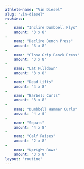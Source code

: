 ```yaml
---
athlete-name: "Vin Diesel"
slug: "vin-diesel"
routines:
-
    name: "Incline Dumbbell Flys"
    amount: "3 x 8"
-
    name: "Decline Bench Press"
    amount: "3 x 8"
-
    name: "Close Grip Bench Press"
    amount: "3 x 8"
-
    name: "Lat Pulldown"
    amount: "3 x 8"
-
    name: "Dead Lifts"
    amount: "4 x 8"
-
    name: "Barbell Curls"
    amount: "3 x 8"
-
    name: "Dumbbell Hammer Curls"
    amount: "4 x 8"
-
    name: "Squats"
    amount: "4 x 8"
-
    name: "Calf Raises"
    amount: "2 x 8"
-
    name: "Upright Rows"
    amount: "3 x 8"
layout: "routine"
---
```

